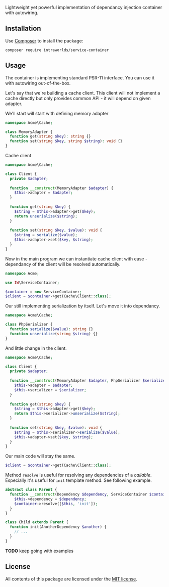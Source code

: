 Lightweight yet powerful implementation of dependancy injection container with autowiring.

## Installation
Use [Composer] to install the package:
```
composer require intraworlds/service-container
```

## Usage
The container is implementing standard PSR-11 interface. You can use it with autowiring out-of-the-box.

Let's say that we're building a cache client. This client will not implement a cache directly but only provides common API - it will depend on given adapter.

We'll start will start with defining memory adapter
```php
namespace Acme\Cache;

class MemoryAdapter {
  function get(string $key): string {}
  function set(string $key, string $string): void {}
}
```
Cache client
```php
namespace Acme\Cache;

class Client {
  private $adapter;
  
  function __construct(MemoryAdapter $adapter) {
    $this->adapter = $adapter;
  }
  
  function get(string $key) {
    $string = $this->adapter->get($key);
    return unserialize($string);
  }
  
  function set(string $key, $value): void {
    $string = serialize($value);
    $this->adapter->set($key, $string);
  }
}
```
Now in the main program we can instantiate cache client with ease - dependancy of the client will be resolved automatically.
```php
namespace Acme;

use IW\ServiceContainer;

$container = new ServiceContainer;
$client = $container->get(Cache\Client::class);
```
Our still implementing serialization by itself. Let's move it into dependancy.
```php
namespace Acme\Cache;

class PhpSerializer {
  function serialize($value): string {}
  function unserialize(string $string) {}
}
```
And little change in the client.
```php
namespace Acme\Cache;

class Client {
  private $adapter;
  
  function __construct(MemoryAdapter $adapter, PhpSerializer $serializer) {
    $this->adapter = $adapter;
    $this->serializer = $serializer;
  }
  
  function get(string $key) {
    $string = $this->adapter->get($key);
    return $this->serializer->unserialize($string);
  }
  
  function set(string $key, $value): void {
    $string = $this->serializer->serialize($value);
    $this->adapter->set($key, $string);
  }
}
```
Our main code will stay the same.
```php
$client = $container->get(Cache\Client::class);
```
Method `resolve` is useful for resolving any dependencies of a _callable_. Especially it's useful for `init` template method. See following example.
```php
abstract class Parent {
  function __construct(Dependency $dependency, ServiceContainer $container) {
    $this->dependency = $dependency;
    $container->resolve([$this, 'init']);
  }
}

class Child extends Parent {
  function init(AhotherDependency $another) {
    // ...
  }
}
```

**TODO** keep going with examples

## License
All contents of this package are licensed under the [MIT license].

[Composer]: https://getcomposer.org
[MIT license]: LICENSE
